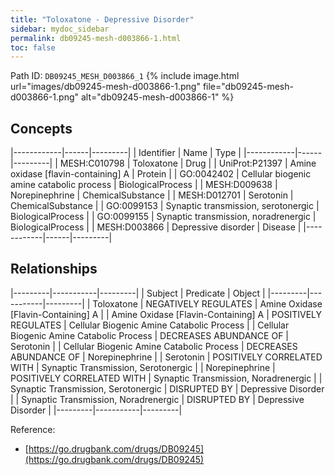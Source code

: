 ```yaml
---
title: "Toloxatone - Depressive Disorder"
sidebar: mydoc_sidebar
permalink: db09245-mesh-d003866-1.html
toc: false 
---
```



Path ID: `DB09245_MESH_D003866_1`
{% include image.html url="images/db09245-mesh-d003866-1.png" file="db09245-mesh-d003866-1.png" alt="db09245-mesh-d003866-1" %}

## Concepts

|------------|------|---------|
| Identifier | Name | Type    |
|------------|------|---------|
| MESH:C010798 | Toloxatone | Drug |
| UniProt:P21397 | Amine oxidase [flavin-containing] A | Protein |
| GO:0042402 | Cellular biogenic amine catabolic process | BiologicalProcess |
| MESH:D009638 | Norepinephrine | ChemicalSubstance |
| MESH:D012701 | Serotonin | ChemicalSubstance |
| GO:0099153 | Synaptic transmission, serotonergic | BiologicalProcess |
| GO:0099155 | Synaptic transmission, noradrenergic | BiologicalProcess |
| MESH:D003866 | Depressive disorder | Disease |
|------------|------|---------|

## Relationships

|---------|-----------|---------|
| Subject | Predicate | Object  |
|---------|-----------|---------|
| Toloxatone | NEGATIVELY REGULATES | Amine Oxidase [Flavin-Containing] A |
| Amine Oxidase [Flavin-Containing] A | POSITIVELY REGULATES | Cellular Biogenic Amine Catabolic Process |
| Cellular Biogenic Amine Catabolic Process | DECREASES ABUNDANCE OF | Serotonin |
| Cellular Biogenic Amine Catabolic Process | DECREASES ABUNDANCE OF | Norepinephrine |
| Serotonin | POSITIVELY CORRELATED WITH | Synaptic Transmission, Serotonergic |
| Norepinephrine | POSITIVELY CORRELATED WITH | Synaptic Transmission, Noradrenergic |
| Synaptic Transmission, Serotonergic | DISRUPTED BY | Depressive Disorder |
| Synaptic Transmission, Noradrenergic | DISRUPTED BY | Depressive Disorder |
|---------|-----------|---------|

Reference: 
  - [https://go.drugbank.com/drugs/DB09245](https://go.drugbank.com/drugs/DB09245)
